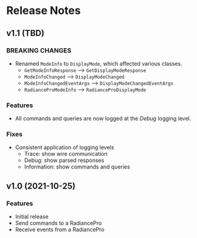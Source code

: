 # Release Notes

## v1.1 (TBD)

### BREAKING CHANGES

* Renamed `ModeInfo` to `DisplayMode`, which affected various classes.
    * `GetModeInfoResponse` --> `GetDisplayModeResponse`
    * `ModeInfoChanged` --> `DisplayModeChanged`
    * `ModeInfoChangedEventArgs` --> `DisplayModeChangedEventArgs`
    * `RadianceProModeInfo` --> `RadianceProDisplayMode`

### Features

* All commands and queries are now logged at the _Debug_ logging level.

### Fixes

* Consistent application of logging levels
    * Trace: show wire communication
    * Debug: show parsed responses
    * Information: show commands and queries

## v1.0 (2021-10-25)

### Features

* Initial release
* Send commands to a RadiancePro
* Receive events from a RadiancePro

